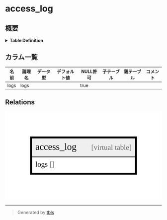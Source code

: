 # access_log

## 概要

<details>
<summary><strong>Table Definition</strong></summary>

```sql
CREATE VIRTUAL TABLE access_log USING fts4(logs)
```

</details>

## カラム一覧

| 名前 | 論理名 | データ型 | デフォルト値 | NULL許可 | 子テーブル | 親テーブル | コメント |
| ---- | ------ | -------- | ------------ | -------- | ---------- | ---------- | -------- |
| logs | logs |  |  | true |  |  |  |

## Relations

![er](access_log.svg)

---

> Generated by [tbls](https://github.com/k1LoW/tbls)

